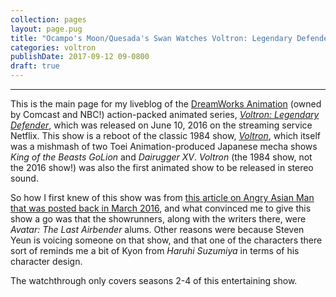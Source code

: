 ```yaml
---
collection: pages
layout: page.pug
title: "Ocampo's Moon/Quesada's Swan Watches Voltron: Legendary Defender"
categories: voltron
publishDate: 2017-09-12 09-0800
draft: true
---
```


---
This is the main page for my liveblog of the [DreamWorks Animation][dw-anim] (owned by Comcast and NBC!) action-packed animated series, [*Voltron: Legendary Defender*][vld], which was released on June 10, 2016 on the streaming service Netflix. This show is a reboot of the classic 1984 show, [*Voltron*][vol], which itself was a mishmash of two Toei Animation-produced Japanese mecha shows *King of the Beasts GoLion* and *Dairugger XV*. *Voltron* (the 1984 show, not the 2016 show!) was also the first animated show to be released in stereo sound.

So how I first knew of this show was from [this article on Angry Asian Man that was posted back in March 2016][aam], and what convinced me to give this show a go was that the showrunners, along with the writers there, were *Avatar: The Last Airbender* alums. Other reasons were because Steven Yeun is voicing someone on that show, and that one of the characters there sort of reminds me a bit of Kyon from *Haruhi Suzumiya* in terms of his character design.

The watchthrough only covers seasons 2-4 of this entertaining show.

[dw-anim]:    https://en.wikipedia.org/wiki/DreamWorks_Animation
[vol]:        http://tvtropes.org/pmwiki/pmwiki.php/Anime/Voltron
[vld]:        https://en.wikipedia.org/wiki/Voltron:_Legendary_Defender
[aam]:        http://blog.angryasianman.com/2016/03/voltron-returns-in-new-netflix-series.html
